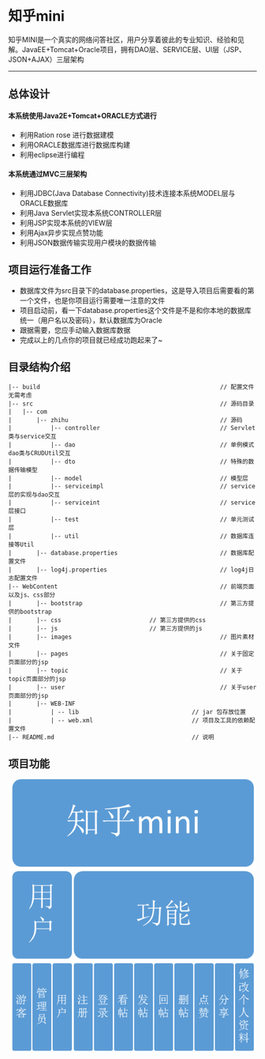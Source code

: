﻿# 知乎mini

知乎MINI是一个真实的网络问答社区，用户分享着彼此的专业知识、经验和见解。JavaEE+Tomcat+Oracle项目，拥有DAO层、SERVICE层、UI层（JSP、JSON+AJAX）三层架构

----------


## 总体设计 ##

#### **本系统使用Java2E+Tomcat+ORACLE方式进行** ####

 - 利用Ration rose 进行数据建模 
 - 利用ORACLE数据库进行数据库构建 
 - 利用eclipse进行编程

#### **本系统通过MVC三层架构** ####

- 利用JDBC(Java Database Connectivity)技术连接本系统MODEL层与ORACLE数据库
- 利用Java Servlet实现本系统CONTROLLER层
- 利用JSP实现本系统的VIEW层
- 利用Ajax异步实现点赞功能
- 利用JSON数据传输实现用户模块的数据传输

## 项目运行准备工作 ##
 - 数据库文件为src目录下的database.properties，这是导入项目后需要看的第一个文件，也是你项目运行需要唯一注意的文件
 - 项目启动前，看一下database.properties这个文件是不是和你本地的数据库统一（用户名以及密码），默认数据库为Oracle
 - 跟据需要，您应手动输入数据库数据
 - 完成以上的几点你的项目就已经成功跑起来了~
 

## 目录结构介绍 ##

	|-- build                                                   // 配置文件无需考虑
	|-- src                                                     // 源码目录
	|   |-- com
	|       |-- zhihu                                           // 源码
	|           |-- controller                                  // Servlet类与service交互
    |           |-- dao                                         // 单例模式dao类与CRUDUtil交互
	|           |-- dto                                         // 特殊的数据传输模型
    |           |-- model                                       // 模型层
    |           |-- serviceimpl                                 // service层的实现与dao交互
    |           |-- serviceint                                  // service层接口
    |           |-- test                                        // 单元测试层
    |           |-- util                                        // 数据库连接等Util
    |       |-- database.properties                             // 数据库配置文件
	|       |-- log4j.properties                                // log4j日志配置文件
    |-- WebContent                                              // 前端页面以及js、css部分
	|       |-- bootstrap                                       // 第三方提供的bootstrap
	|   	|-- css						    // 第三方提供的css
	|   	|-- js 						    // 第三方提供的js
	|       |-- images                                          // 图片素材文件
	|       |-- pages                                           // 关于固定页面部分的jsp
	|       |-- topic                                           // 关于topic页面部分的jsp
	|       |-- user                                            // 关于user页面部分的jsp
	|       |-- WEB-INF 
	|           | -- lib                 			    // jar 包存放位置
	|           | -- web.xml             			    // 项目及工具的依赖配置文件
	|-- README.md                        			    // 说明


## 项目功能 ##
![功能图](https://raw.githubusercontent.com/JavierJincheng/ZHIHUMINI/master/%E7%9F%A5%E4%B9%8Emini%E5%8A%9F%E8%83%BD%E5%9B%BE.png)
